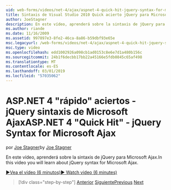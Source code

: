 ```yaml
---
uid: web-forms/videos/net-4/ajax/aspnet-4-quick-hit-jquery-syntax-for-microsoft-ajax
title: Sintaxis de Visual Studio 2010 Quick acierto jQuery para Microsoft Ajax | Microsoft Docs
author: JoeStagner
description: En este vídeo, aprenderá sobre la sintaxis de jQuery para Microsoft Ajax.
ms.author: riande
ms.date: 11/16/2009
ms.assetid: 997897e3-8fe2-46ca-8a86-b59dbf93e65e
msc.legacyurl: /web-forms/videos/net-4/ajax/aspnet-4-quick-hit-jquery-syntax-for-microsoft-ajax
msc.type: video
ms.openlocfilehash: edd1002926a098cb1ad0153c8e6e7d1a480b156c
ms.sourcegitcommit: 24b1f6decbb17bb22a45166e5fdb0845c65af498
ms.translationtype: MT
ms.contentlocale: es-ES
ms.lasthandoff: 03/01/2019
ms.locfileid: "57035062"
---
```

<a name="aspnet-4-quick-hit---jquery-syntax-for-microsoft-ajax"></a><span data-ttu-id="b072d-103">ASP.NET 4 "rápido" aciertos - jQuery sintaxis de Microsoft Ajax</span><span class="sxs-lookup"><span data-stu-id="b072d-103">ASP.NET 4 "Quick Hit" - jQuery Syntax for Microsoft Ajax</span></span>
====================
<span data-ttu-id="b072d-104">por [Joe Stagner](https://github.com/JoeStagner)</span><span class="sxs-lookup"><span data-stu-id="b072d-104">by [Joe Stagner](https://github.com/JoeStagner)</span></span>

<span data-ttu-id="b072d-105">En este vídeo, aprenderá sobre la sintaxis de jQuery para Microsoft Ajax.</span><span class="sxs-lookup"><span data-stu-id="b072d-105">In this video you will learn about jQuery syntax for Microsoft Ajax.</span></span> 

[<span data-ttu-id="b072d-106">&#9654;Vea el vídeo (6 minutos)</span><span class="sxs-lookup"><span data-stu-id="b072d-106">&#9654; Watch video (6 minutes)</span></span>](https://channel9.msdn.com/Blogs/ASP-NET-Site-Videos/aspnet-4-quick-hit-jquery-syntax-for-microsoft-ajax)

> [!div class="step-by-step"]
> <span data-ttu-id="b072d-107">[Anterior](aspnet-4-quick-hit-the-scriptloader.md)
> [Siguiente](aspnet-4-quick-hit-ajax-data-templates.md)</span><span class="sxs-lookup"><span data-stu-id="b072d-107">[Previous](aspnet-4-quick-hit-the-scriptloader.md)
[Next](aspnet-4-quick-hit-ajax-data-templates.md)</span></span>
